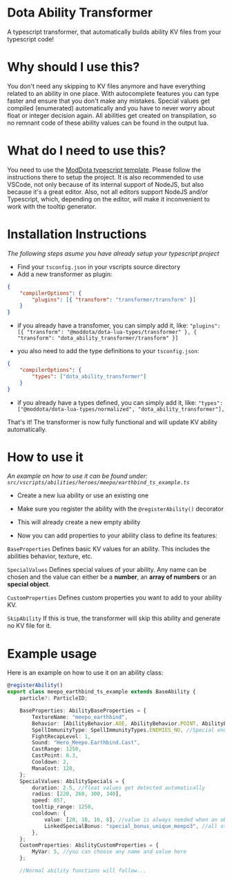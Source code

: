 # Dota Ability Transformer

A typescript transformer, that automatically builds ability KV files from your typescript code!

# Why should I use this?

You don't need any skipping to KV files anymore and have everything related to an ability in one place. With autocomplete features you can type faster and ensure that you don't make any mistakes. Special values get compiled (enumerated) automatically and you have to never worry about float or integer decision again.
All abilities get created on transpilation, so no remnant code of these ability values can be found in the output lua.

# What do I need to use this?

You need to use the [ModDota typescript template](https://github.com/ModDota/TypeScriptAddonTemplate). Please follow the instructions there to setup the project.
It is also recommended to use VSCode, not only because of its internal support of NodeJS, but also because it's a great editor. Also, not all editors support NodeJS and/or Typescript, which, depending on the editor, will make it inconvenient to work with the tooltip generator.

# Installation Instructions

_The following steps asume you have already setup your typescript project_

-   Find your `tsconfig.json` in your vscripts source directory
-   Add a new transformer as plugin:

```json
{
	"compilerOptions": {
		"plugins": [{ "transform": "transformer/transform" }]
	}
}
```

-   if you already have a transfomer, you can simply add it, like: `"plugins": [{ "transform": "@moddota/dota-lua-types/transformer" }, { "transform": "dota_ability_transformer/transform" }]`

-   you also need to add the type definitions to your `tsconfig.json`:

```json
{
	"compilerOptions": {
		"types": ["dota_ability_transformer"]
	}
}
```

-   if you already have a types defined, you can simply add it, like: `"types": ["@moddota/dota-lua-types/normalized", "dota_ability_transformer"],`

That's it! The transformer is now fully functional and will update KV ability automatically.

# How to use it

_An example on how to use it can be found under: `src/vscripts/abilities/heroes/meepo/earthbind_ts_example.ts`_

-   Create a new lua ability or use an existing one
-   Make sure you register the ability with the `@registerAbility()` decorator
-   This will already create a new empty ability

-   Now you can add properties to your ability class to define its features:

`BaseProperties` Defines basic KV values for an ability. This includes the abilities behavior, texture, etc.

`SpecialValues` Defines special values of your ability. Any name can be chosen and the value can either be a **number**, an **array of numbers** or an **special object**.

`CustomProperties` Defines custom properties you want to add to your ability KV.

`SkipAbility` If this is true, the transformer will skip this ability and generate no KV file for it.

# Example usage

Here is an example on how to use it on an ability class:

```ts
@registerAbility()
export class meepo_earthbind_ts_example extends BaseAbility {
	particle?: ParticleID;

	BaseProperties: AbilityBaseProperties = {
		TextureName: "meepo_earthbind",
		Behavior: [AbilityBehavior.AOE, AbilityBehavior.POINT, AbilityBehavior.IGNORE_BACKSWING], //autocomplete helps to type faster
		SpellImmunityType: SpellImmunityTypes.ENEMIES_NO, //Special enums to support all types of properties
		FightRecapLevel: 1,
		Sound: "Hero_Meepo.Earthbind.Cast",
		CastRange: 1250,
		CastPoint: 0.3,
		Cooldown: 2,
		ManaCost: 120,
	};
	SpecialValues: AbilitySpecials = {
		duration: 2.5, //float values get detected automatically
		radius: [220, 260, 300, 340],
		speed: 857,
		tooltip_range: 1250,
		cooldown: {
			value: [20, 18, 16, 8], //value is always needed when an object is supplied
			LinkedSpecialBonus: "special_bonus_unique_meepo3", //all other keys of the object are optional
		},
	};
	CustomProperties: AbilityCustomProperties = {
		MyVar: 5, //you can choose any name and value here
	};

	//Normal ability functions will follow...
```
